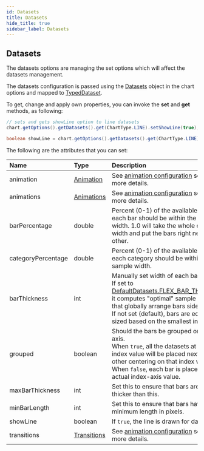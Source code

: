 ```yaml
---
id: Datasets
title: Datasets
hide_title: true
sidebar_label: Datasets
---
```

## Datasets

The datasets options are managing the set options which will affect the datasets management.

The datasets configuration is passed using the [Datasets](https://pepstock-org.github.io/Charba/next/org/pepstock/charba/client/configuration/Datasets.html) object in the chart options and mapped to [TypedDataset](https://pepstock-org.github.io/Charba/next/org/pepstock/charba/client/options/TypedDataset.html).

To get, change and apply own properties, you can invoke the **set** and **get** methods, as following:

```java
// sets and gets showLine option to line datasets 
chart.getOptions().getDatasets().get(ChartType.LINE).setShowLine(true);

boolean showLine = chart.getOptions().getDatasets().get(ChartType.LINE).isShowLine();
```

The following are the attributes that you can set:

| Name | Type |  Description
| :- | :- | :-
| animation | [Animation](https://pepstock-org.github.io/Charba/next/org/pepstock/charba/client/configuration/Animation.html) | See [animation configuration](Animation#animation) section for more details.
| animations | [Animations](https://pepstock-org.github.io/Charba/next/org/pepstock/charba/client/configuration/Animations.html) | See [animation configuration](Animation#animations) section for more details.
| barPercentage | double | Percent (0-1) of the available width each bar should be within the category width. 1.0 will take the whole category width and put the bars right next to each other.
| categoryPercentage | double | Percent (0-1) of the available width each category should be within the sample width.
| barThickness | int | Manually set width of each bar in pixels.<br/>If set to [DefaultDatasets.FLEX_BAR_THICKNESS](https://pepstock-org.github.io/Charba/next/org/pepstock/charba/client/defaults/globals/DefaultDatasets.html#FLEX_BAR_THICKNESS), it computes "optimal" sample widths that globally arrange bars side by side.<br/>If not set (default), bars are equally sized based on the smallest interval.
| grouped | boolean | Should the bars be grouped on index axis.<br/>When `true`, all the datasets at same index value will be placed next to each other centering on that index value.<br/>When `false`, each bar is placed on its actual index-axis value.
| maxBarThickness | int | Set this to ensure that bars are not sized thicker than this.
| minBarLength | int | Set this to ensure that bars have a minimum length in pixels.
| showLine | boolean | If `true`, the line is drawn for dataset.
| transitions | [Transitions](https://pepstock-org.github.io/Charba/next/org/pepstock/charba/client/configuration/Transitions.html) | See [animation configuration](Animation#transitions) section for more details.

